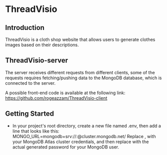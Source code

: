 # ThreadVisio
## Introduction

ThreadVisio is a cloth shop website that allows users to generate clothes images based on their descriptions.

## ThreadVisio-server

The server receives different requests from different clients, some of the requests requires fetching/pushing data to the MongoDB database, which is connected to the server.

A possible front-end code is available at the following link: https://github.com/rogeazzam/ThreadVisio-client

## Getting Started

- In your project's root directory, create a new file named .env,
  then add a line that looks like this:
  MONGO_URL=mongodb+srv://<username>:<password>@cluster.mongodb.net/<database>
  Replace <username>, <database> with your MongoDB Atlas cluster credentials, and then replace <password> with the actual generated password for your MongoDB user.
